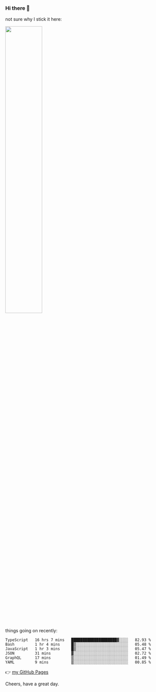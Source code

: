 ### Hi there 👋

not sure why I stick it here:

[<img width="48%" src="https://github-readme-stats.vercel.app/api?username=ykzhukian&show_icons=true&theme=dracula">](https://github.com/anuraghazra/github-readme-stats)


things going on recently:

<!--START_SECTION:waka-->

```text
TypeScript   16 hrs 7 mins   ████████████████████▓░░░░   82.93 %
Bash         1 hr 4 mins     █▒░░░░░░░░░░░░░░░░░░░░░░░   05.48 %
JavaScript   1 hr 3 mins     █▒░░░░░░░░░░░░░░░░░░░░░░░   05.47 %
JSON         31 mins         ▓░░░░░░░░░░░░░░░░░░░░░░░░   02.72 %
GraphQL      17 mins         ▒░░░░░░░░░░░░░░░░░░░░░░░░   01.49 %
YAML         9 mins          ▒░░░░░░░░░░░░░░░░░░░░░░░░   00.85 %
```

<!--END_SECTION:waka-->

👉 [my GitHub Pages](https://ykzhukian.github.io)

Cheers, have a great day.

